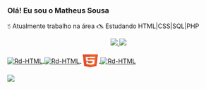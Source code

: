 ### Olá! Eu sou o Matheus Sousa

  🖔 Atualmente trabalho na área
  🖎 Estudando HTML|CSS|SQL|PHP
 

<!--Status -->

<div align="center">
  <a href="https://github.com/MtsSoousa">
  <img height="180em" src="https://github-readme-stats.vercel.app/api?username=MtsSoousa&show_icons=true&theme=dark&include_all_commits=true&count_private=true"/>
  <img height="180em" src="https://github-readme-stats.vercel.app/api/top-langs/?username=MtsSoousa&layout=compact&langs_count=7&theme=dark"/>
</div>

<!--imagens-->

<div style="display: inline_block"><br>
  <img align="center" alt="Rd-HTML" height="30" width="40" src="https://img.shields.io/badge/PHP-777BB4?style=for-the-badge&logo=php&logoColor=white">
  <img align="center" alt="Rd-HTML" height="30" width="40" src="https://img.shields.io/badge/MySQL-00000F?style=for-the-badge&logo=mysql&logoColor=white">
  <img align="center" alt="Rd-HTML" height="30" width="40" src="https://raw.githubusercontent.com/devicons/devicon/master/icons/html5/html5-original.svg">
  <img align="center" alt="Rd-HTML" height="30" width="40" src="https://img.shields.io/badge/Python-14354C?style=for-the-badge&logo=python&logoColor=white">
  
</div>

<div> 
  <br>
  <a href="https://instagram.com/matheus.soousa" target="_blank"><img src="https://img.shields.io/badge/-Instagram-%23E4405F?style=for-the-badge&logo=instagram&logoColor=white" target="_blank"></a>
  
</div>
